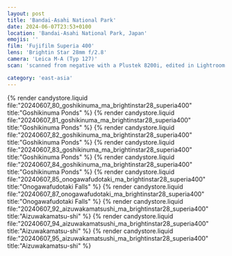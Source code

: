 ```yaml
---
layout: post
title: 'Bandai-Asahi National Park'
date: 2024-06-07T23:53+0100
location: 'Bandai-Asahi National Park, Japan'
emojis: ''
film: 'Fujifilm Superia 400'
lens: 'Brightin Star 28mm f/2.8'
camera: 'Leica M-A (Typ 127)'
scan: 'scanned from negative with a Plustek 8200i, edited in Lightroom'

category: 'east-asia'
---
```


{% render candystore.liquid file:"20240607_80_goshikinuma_ma_brightinstar28_superia400" title:"Goshikinuma Ponds" %}
{% render candystore.liquid file:"20240607_81_goshikinuma_ma_brightinstar28_superia400" title:"Goshikinuma Ponds" %}
{% render candystore.liquid file:"20240607_82_goshikinuma_ma_brightinstar28_superia400" title:"Goshikinuma Ponds" %}
{% render candystore.liquid file:"20240607_83_goshikinuma_ma_brightinstar28_superia400" title:"Goshikinuma Ponds" %}
{% render candystore.liquid file:"20240607_84_goshikinuma_ma_brightinstar28_superia400" title:"Goshikinuma Ponds" %}
{% render candystore.liquid file:"20240607_85_onogawafudotaki_ma_brightinstar28_superia400" title:"Onogawafudotaki Falls" %}
{% render candystore.liquid file:"20240607_87_onogawafudotaki_ma_brightinstar28_superia400" title:"Onogawafudotaki Falls" %}
{% render candystore.liquid file:"20240607_92_aizuwakamatsushi_ma_brightinstar28_superia400" title:"Aizuwakamatsu-shi" %}
{% render candystore.liquid file:"20240607_94_aizuwakamatsushi_ma_brightinstar28_superia400" title:"Aizuwakamatsu-shi" %}
{% render candystore.liquid file:"20240607_95_aizuwakamatsushi_ma_brightinstar28_superia400" title:"Aizuwakamatsu-shi" %}